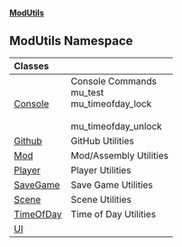 #### [ModUtils](index.md 'index')

## ModUtils Namespace

| Classes | |
| :--- | :--- |
| [Console](ModUtils.Console.md 'ModUtils.Console') | Console Commands<br/>mu_test<br/>mu_timeofday_lock<br/><br/>mu_timeofday_unlock<br/> |
| [Github](ModUtils.Github.md 'ModUtils.Github') | GitHub Utilities |
| [Mod](ModUtils.Mod.md 'ModUtils.Mod') | Mod/Assembly Utilities |
| [Player](ModUtils.Player.md 'ModUtils.Player') | Player Utilities |
| [SaveGame](ModUtils.SaveGame.md 'ModUtils.SaveGame') | Save Game Utilities |
| [Scene](ModUtils.Scene.md 'ModUtils.Scene') | Scene Utilities |
| [TimeOfDay](ModUtils.TimeOfDay.md 'ModUtils.TimeOfDay') | Time of Day Utilities |
| [UI](ModUtils.UI.md 'ModUtils.UI') | |
